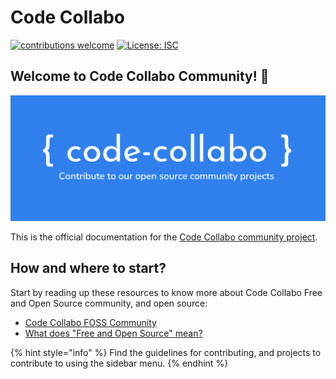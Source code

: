 # Code Collabo

[![contributions welcome](https://camo.githubusercontent.com/f5054ffcd4245c10d3ec85ef059e07aacf787b560f83ad4aec2236364437d097/68747470733a2f2f696d672e736869656c64732e696f2f62616467652f636f6e747269627574696f6e732d77656c636f6d652d627269676874677265656e2e7376673f7374796c653d666c6174)](https://code-collabo.gitbook.io/doc/collabo-guidelines/contributing) [![License: ISC](https://camo.githubusercontent.com/6628d684513422b8b959d29bcd415e41812e297c5e3422437556c6b23c533bf3/68747470733a2f2f696d672e736869656c64732e696f2f62616467652f4c6963656e73652d4953432d626c75652e737667)](https://github.com/code-collabo/doc)

## Welcome to Code Collabo Community! 🙌

![Code Collabo header image](.gitbook/assets/code-collabo-header-img.png)

This is the official documentation for the [Code Collabo community project](https://github.com/code-collabo). 

<!--
New to tech and looking for a place to put programming concepts learnt to use? New to and want to start contributing to open source? Looking for problem solving projects to work on alongside some other persons or interested in mentoring? **Code Collabo** Free and Open Source Community is packed with awesome collaboration projects to provide support and open source experience for tech talents regardless of their level of experience.
-->

## How and where to start?
Start by reading up these resources to know more about Code Collabo Free and Open Source community, and open source:
- [Code Collabo FOSS Community](https://code-collabo.hashnode.dev/what-is-code-collabo-and-who-is-it-for)
- [What does "Free and Open Source" mean?](https://code-collabo.hashnode.dev/what-does-free-and-open-source-mean)

{% hint style="info" %} Find the guidelines for contributing, and projects to contribute to using the sidebar menu. {% endhint %}

<!--
Go through [contribution guidelines](https://code-collabo.gitbook.io/doc/collabo-guidelines/contributing) to get you started on how to go about contributing to Code Collabo. Find existing projects to contribute to under **collabo projects** in the sidebar menu of the [Gitbook documentation](https://code-collabo.gitbook.io/doc/). Interested contributors can reach out to [@Ifycode](https://github.com/Ifycode) by just commenting on the issue they are interested in working on.

## Meet our awesome contributors ✨

Meet our [awesome contributors](https://code-collabo.gitbook.io/doc/meet-our-awesome-contributors/all-contributors) helping to develop or improve the Code Collabo community project.
-->
